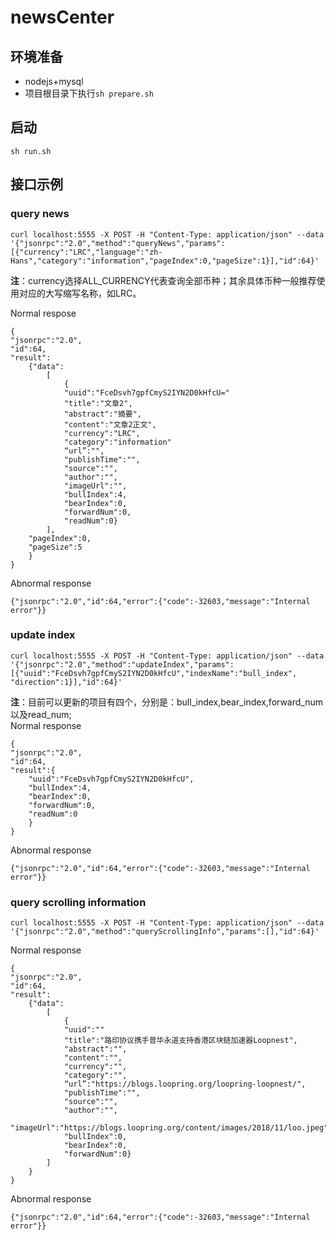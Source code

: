 # newsCenter

## 环境准备
* nodejs+mysql
* 项目根目录下执行```sh prepare.sh```

## 启动
```sh run.sh```

## 接口示例

### query news
```
curl localhost:5555 -X POST -H "Content-Type: application/json" --data '{"jsonrpc":"2.0","method":"queryNews","params":[{"currency":"LRC","language":"zh-Hans","category":"information","pageIndex":0,"pageSize":1}],"id":64}'
```
**注**：currency选择ALL_CURRENCY代表查询全部币种；其余具体币种一般推荐使用对应的大写缩写名称，如LRC。  

Normal respose
```
{
"jsonrpc":"2.0",
"id":64,
"result":
    {"data":
        [
            {
            "uuid":"FceDsvh7gpfCmyS2IYN2D0kHfcU="
            "title":"文章2",
            "abstract":"摘要",
            "content":"文章2正文",
            "currency":"LRC",
            "category":"information"
            “url”:"",
            "publishTime":"",
            "source":"",
            "author":"",
            "imageUrl":"",
            "bullIndex":4,
            "bearIndex":0,
            "forwardNum":0,
            "readNum":0}
        ],
    "pageIndex":0,
    "pageSize":5
    }
}
```
Abnormal response
```
{"jsonrpc":"2.0","id":64,"error":{"code":-32603,"message":"Internal error"}}
```

### update index
```
curl localhost:5555 -X POST -H "Content-Type: application/json" --data '{"jsonrpc":"2.0","method":"updateIndex","params":[{"uuid":"FceDsvh7gpfCmyS2IYN2D0kHfcU","indexName":"bull_index", "direction":1}],"id":64}'
```
**注**：目前可以更新的项目有四个，分别是：bull_index,bear_index,forward_num以及read_num;  
Normal response
```
{
"jsonrpc":"2.0",
"id":64,
"result":{
    "uuid":"FceDsvh7gpfCmyS2IYN2D0kHfcU",
    "bullIndex":4,
    "bearIndex":0,
    "forwardNum":0,
    "readNum":0
    }
}
```
Abnormal response
```
{"jsonrpc":"2.0","id":64,"error":{"code":-32603,"message":"Internal error"}}
```

### query scrolling information
```
curl localhost:5555 -X POST -H "Content-Type: application/json" --data '{"jsonrpc":"2.0","method":"queryScrollingInfo","params":[],"id":64}'
```
Normal response
```
{
"jsonrpc":"2.0",
"id":64,
"result":
    {"data":
        [
            {
            "uuid":""
            "title":"路印协议携手普华永道支持香港区块链加速器Loopnest",
            "abstract":"",
            "content":"",
            "currency":"",
            "category":"",
            “url”:"https://blogs.loopring.org/loopring-loopnest/",
            "publishTime":"",
            "source":"",
            "author":"",
            "imageUrl":"https://blogs.loopring.org/content/images/2018/11/loo.jpeg",
            "bullIndex":0,
            "bearIndex":0,
            "forwardNum":0}
        ]
    }
}
```
Abnormal response
```
{"jsonrpc":"2.0","id":64,"error":{"code":-32603,"message":"Internal error"}}
```
